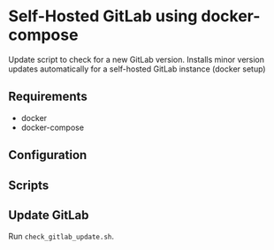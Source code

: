 # Self-Hosted GitLab using docker-compose
Update script to check for a new GitLab version. Installs minor version updates automatically for a self-hosted GitLab instance (docker setup)

## Requirements
- docker
- docker-compose

## Configuration

## Scripts

## Update GitLab
Run `check_gitlab_update.sh`.
